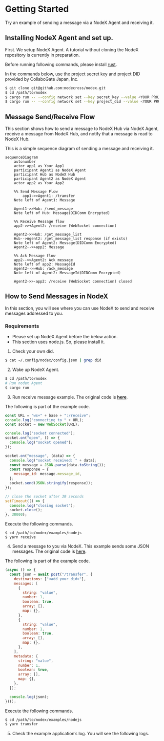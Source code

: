 # Getting Started

Try an example of sending a message via a NodeX Agent and receiving it.

## Installing NodeX Agent and set up.

First. We setup NodeX Agent.
A tutorial without cloning the NodeX repository is currently in preparation.

Before running following commands, please install [rust](https://www.rust-lang.org/).

In the commands below, use the project secret key and project DID provided by CollaboGate Japan, Inc.

```sh
$ git clone git@github.com:nodecross/nodex.git
$ cd /path/to/nodex
$ cargo run -- --config network set --key secret_key --value <YOUR PROJECT SECRET KEY>
$ cargo run -- --config network set --key project_did --value <YOUR PROJECT DID>
```

## Message Send/Receive Flow

This section shows how to send a message to NodeX Hub via NodeX Agent, receive a message from NodeX Hub, and notify that a message is read to NodeX Hub.

This is a simple sequence diagram of sending a message and receiving it.

```{mermaid}
sequenceDiagram
    autonumber
    actor app1 as Your App1
    participant Agent1 as NodeX Agent
    participant Hub as NodeX Hub
    participant Agent2 as NodeX Agent
    actor app2 as Your App2

    %% Send Message Flow
		app1->>Agent1: /transfer
    Note left of Agent1: Message

    Agent1->>Hub: /send_message
    Note left of Hub: Message(DIDComm Encrypted)

    %% Receive Message flow
    app2->>+Agent2: /receive (WebSocket connection)

    Agent2->>Hub: /get_message_list
    Hub-->Agent2: /get_message_list response (if exists)
    Note left of Agent2: Message(DIDComm Encrypted)
    Agent2-->>app2: Message

    %% Ack Message flow
    app2-->>Agent2: Ack message
    Note left of app2: MessageId
    Agent2-->>Hub: /ack_message
    Note left of Agent2: MessageId(DIDComm Encrypted)

    Agent2->>-app2: /receive (WebSocket connection) closed

```

## How to Send Messages in NodeX

In this section, you will see where you can use NodeX to send and receive messages addressed to you.

### Requirements

- Please set up NodeX Agent before the below action.
- This section uses node.js. So, please install it.

1. Check your own did.

```sh
$ cat ~/.config/nodex/config.json | grep did
```

2. Wake up NodeX Agent.

```sh
$ cd /path/to/nodex
# Run nodex Agent
$ cargo run
```

3. Run receive message example. The original code is **[here](https://github.com/nodecross/nodex/blob/develop/examples/nodejs/src/receive.ts)**.

The following is part of the example code.

```js
const URL = "ws+" + base + ":/receive";
console.log("connecting to " + URL);
const socket = new WebSocket(URL);

console.log("socket connected");
socket.on("open", () => {
  console.log("socket opened");
});

socket.on("message", (data) => {
  console.log("socket received: " + data);
  const message = JSON.parse(data.toString());
  const response = {
    message_id: message.message_id,
  };
  socket.send(JSON.stringify(response));
});

// close the socket after 30 seconds
setTimeout(() => {
  console.log("closing socket");
  socket.close();
}, 30000);
```

Execute the following commands.

```shell
$ cd /path/to/nodex/examples/nodejs
$ yarn receive
```

4. Send a message to you via NodeX. This example sends some JSON messages. The original code is [here](https://github.com/nodecross/nodex/blob/develop/examples/nodejs/src/transfer.ts).

The following is part of the example code.

```js
(async () => {
  const json = await post("/transfer", {
    destinations: ["<add your did>"],
    messages: [
      {
        string: "value",
        number: 1,
        boolean: true,
        array: [],
        map: {},
      },
      {
        string: "value",
        number: 1,
        boolean: true,
        array: [],
        map: {},
      },
    ],
    metadata: {
      string: "value",
      number: 1,
      boolean: true,
      array: [],
      map: {},
    },
  });

  console.log(json);
})();
```

Execute the following commands.

```sh
$ cd /path/to/nodex/examples/nodejs
$ yarn transfer
```

5. Check the example application’s log.
   You will see the following logs.
